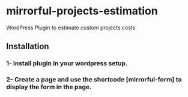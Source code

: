 # mirrorful-projects-estimation
WordPress Plugin to estimate custom projects costs

## Installation 
### 1- install plugin in your wordpress setup. 
### 2- Create a page and use the shortcode [mirrorful-form] to display the form in the page.
